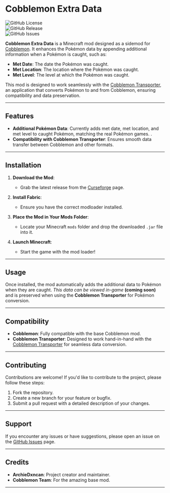 # Cobblemon Extra Data

![GitHub License](https://img.shields.io/github/license/ArchieDxncan/CobbleExtraData?color=blue)  
![GitHub Release](https://img.shields.io/github/v/release/ArchieDxncan/CobbleExtraData?include_prereleases)  
![GitHub Issues](https://img.shields.io/github/issues/ArchieDxncan/CobbleExtraData)  

**Cobblemon Extra Data** is a Minecraft mod designed as a sidemod for [Cobblemon](https://www.cobblemon.com/). It enhances the Pokémon data by appending additional information when a Pokémon is caught, such as:  
- **Met Date**: The date the Pokémon was caught.  
- **Met Location**: The location where the Pokémon was caught.  
- **Met Level**: The level at which the Pokémon was caught.  

This mod is designed to work seamlessly with the [Cobblemon Transporter](https://github.com/ArchieDxncan/Cobblemon-Transporter), an application that converts Pokémon to and from Cobblemon, ensuring compatibility and data preservation.

---

## Features

- **Additional Pokémon Data**: Currently adds met date, met location, and met level to caught Pokémon, matching the real Pokémon games.  .  
- **Compatibility with Cobblemon Transporter**: Ensures smooth data transfer between Cobblemon and other formats.  

---

## Installation

1. **Download the Mod**:  
   - Grab the latest release from the [Curseforge](https://curseforge.com/minecraft/mc-mods/cobblemon-extra-data) page.  

2. **Install Fabric**:  
   - Ensure you have the correct modloader installed.  

3. **Place the Mod in Your Mods Folder**:  
   - Locate your Minecraft `mods` folder and drop the downloaded `.jar` file into it.  

4. **Launch Minecraft**:  
   - Start the game with the mod loader!  

---

## Usage

Once installed, the mod automatically adds the additional data to Pokémon when they are caught. *This data can be viewed in-game* **(coming soon)** and is preserved when using the **Cobblemon Transporter** for Pokémon conversion.

---

## Compatibility

- **Cobblemon**: Fully compatible with the base Cobblemon mod.  
- **Cobblemon Transporter**: Designed to work hand-in-hand with the [Cobblemon Transporter](https://github.com/ArchieDxncan/Cobblemon-Transporter) for seamless data conversion.  

---

## Contributing

Contributions are welcome! If you'd like to contribute to the project, please follow these steps:  

1. Fork the repository.  
2. Create a new branch for your feature or bugfix.  
3. Submit a pull request with a detailed description of your changes.  

---

## Support

If you encounter any issues or have suggestions, please open an issue on the [GitHub Issues](https://github.com/ArchieDxncan/CobbleExtraData/issues) page.  

---

## Credits

- **ArchieDxncan**: Project creator and maintainer.  
- **Cobblemon Team**: For the amazing base mod.

---
